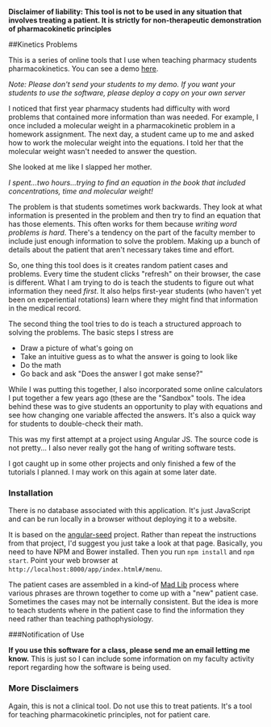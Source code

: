 **Disclaimer of liability:  This tool is not to be used in any situation that involves treating a patient.   It is
strictly for non-therapeutic demonstration of pharmacokinetic principles**


##Kinetics Problems

This is a series of online tools that I use when teaching pharmacy students pharmacokinetics.   You can see a demo [here](http://bitly.com/kineticsUMC).   

*Note:  Please don't send your students to my demo.    If you want your students to use the software, please deploy a copy on your own server*

I noticed that first year pharmacy students had difficulty with word problems that contained more information than was needed.  For example, I once included a molecular weight in a pharmacokinetic problem in a homework assignment.   The next day, a student came up to me and asked how to work the molecular weight into the equations.   I told her that the molecular weight wasn't needed to answer the question.

She looked at me like I slapped her mother.

*I spent...two hours...trying to find an equation in the book that included concentrations, time and molecular weight!*

The problem is that students sometimes work backwards.   They look at what information is presented in the problem and then try to find an equation that has those elements.    This often works for them because *writing word problems is hard*.   There's a tendency on the part of the faculty member to include just enough information to solve the problem.   Making up a bunch of details about the patient that aren't necessary takes time and effort.

So, one thing this tool does is it creates random patient cases and problems.   Every time the student clicks "refresh" on their browser, the case is different.   What I am trying to do is teach the students to figure out what information they need *first*.   It also helps first-year students (who haven't yet been on experiential rotations) learn where they might find that information in the medical record.

The second thing the tool tries to do is teach a structured approach to solving the problems.    The basic steps I stress are

*   Draw a picture of what's going on
*   Take an intuitive guess as to what the answer is going to look like
*   Do the math
*   Go back and ask "Does the answer I got make sense?"
   
While I was putting this together, I also incorporated some online calculators I put together a few years ago (these are the "Sandbox" tools.   The idea behind these was to give students an opportunity to play with equations and see how changing one variable affected the answers.     It's also a quick way for students to double-check their math.

This was my first attempt at a project using Angular JS.   The source code is not pretty...    I also never really got the hang of writing software tests.

I got caught up in some other projects and only finished a few of the tutorials I planned.  I may work on this again at some later date.

### Installation

There is no database associated with this application.   It's just JavaScript and can be run locally in a browser without deploying it to a website.

It is based on the [angular-seed](https://github.com/angular/angular-seed) project.   Rather than repeat the instructions from that project, I'd suggest you just take a look at that page.   Basically, you need to have NPM and Bower installed.  Then you run <code>npm install</code> and <code>npm start</code>.   Point your web browser at <code>http://localhost:8000/app/index.html#/menu</code>.

The patient cases are assembled in a kind-of [Mad Lib](https://en.wikipedia.org/wiki/Mad_Libs) process where various phrases are thrown together to come up with a "new" patient case.   Sometimes the cases may not be internally consistent.   But the idea is more to teach students where in the patient case to find the information they need rather than teaching pathophysiology.


###Notification of Use

**If you use this software for a class, please send me an email letting me know.**  This is just so I can include some information on my faculty activity report regarding how the software is being used.

### More Disclaimers

Again, this is not a clinical tool.   Do not use this to treat patients.   It's a tool for teaching pharmacokinetic principles, not for patient care.
